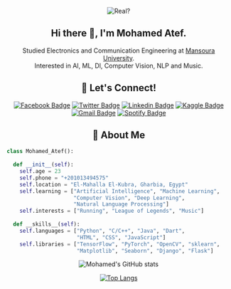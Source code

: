 <div align="center">

![Real?](https://user-images.githubusercontent.com/73308647/230811645-39d10ae7-0762-4f00-a249-f9bbbbc56476.gif)
  
## Hi there 👋, I'm Mohamed Atef.

Studied Electronics and Communication Engineering at <a href="Mansoura University">Mansoura University</a>.  
Interested in AI, ML, Dl, Computer Vision, NLP and Music.
  
<!--
[![linkedin](https://linkedin-github-readme.onrender.com/api/render/Mohamed%20Atef/Software%20Engineer/Student/Bachelors%20degree/dark/https%3A%2F%2Favatars.githubusercontent.com%2Fu%2F73308647%3Fv%3D4)](https://www.linkedin.com/in/mohamed-atef-651099193/)
-->
  

## 🔗 Let's Connect!
  
[![Facebook Badge](https://img.shields.io/badge/-Facebook-4267B2?style=flat-square&logo=facebook&logoColor=white
)](https://www.facebook.com/www.xzorro/)
[![Twitter Badge](https://img.shields.io/badge/-Twitter-blue?style=flat-square&logo=twitter&logoColor=white
)](https://twitter.com/TeFa564)
[![Linkedin Badge](https://img.shields.io/badge/-LinkedIn-0072b1?style=flat-square&logo=linkedin&logoColor=white
)](https://www.linkedin.com/in/mohamed-atef-651099193/)
[![Kaggle Badge](https://img.shields.io/badge/-Kaggle-0096c7?style=flat-square&logo=kaggle&logoColor=white
)](https://www.kaggle.com/mohamedatef321)
[![Gmail Badge](https://img.shields.io/badge/-Gmail-d14836?style=flat-square&logo=gmail&logoColor=white
)](mailto:www.xzorrodx@gmail.com)
[![Spotify Badge](https://img.shields.io/badge/-Spotify-1DB954?style=flat-square&logo=spotify&logoColor=white
)](https://open.spotify.com/user/3177622477l4ydwikdlrnpplrm3e)

<!--
  
**MohamedAtef321/MohamedAtef321** is a ✨ _special_ ✨ repository because its `README.md` (this file) appears on your GitHub profile.

Here are some ideas to get you started:

- 🔭 I’m currently working on ...
- 🌱 I’m currently learning ...
- 👯 I’m looking to collaborate on ...
- 🤔 I’m looking for help with ...
- 💬 Ask me about ...
- 📫 How to reach me: ...
- 😄 Pronouns: ...
- ⚡ Fun fact: ...

-->

## 📘 About Me

</div>

```python
class Mohamed_Atef():
    
  def __init__(self):
    self.age = 23
    self.phone = "+201013494575"
    self.location = "El-Mahalla El-Kubra, Gharbia, Egypt"
    self.learning = ["Artificial Intelligence", "Machine Learning",
                     "Computer Vision", "Deep Learning",
                     "Natural Language Processing"]
    self.interests = ["Running", "League of Legends", "Music"]
    
  def __skills__(self):
    self.languages = ["Python", "C/C++", "Java", "Dart",
                      "HTML", "CSS", "JavaScript"]
    self.libraries = ["TensorFlow", "PyTorch", "OpenCV", "sklearn",
                      "Matplotlib", "Seaborn", "Django", "Flask"]
```

<div align="center">

![Mohamed's GitHub stats](https://github-readme-stats.vercel.app/api?username=MohamedAtef321&show_icons=true&theme=tokyonight)
  
[![Top Langs](https://github-readme-stats.vercel.app/api/top-langs/?username=MohamedAtef321&layout=compact&theme=dark)](https://github.com/MohamedAtef321/github-readme-stats)

<!--

Love listening to music? listen along with me:
  
[![Spotify](https://spotify-github-readme.vercel.app/api/spotify?song=4V3obpHeMAdNMvixRmXKRk)](https://open.spotify.com/user/3177622477l4ydwikdlrnpplrm3e)

[![spotify-github-profile](https://spotify-github-profile.vercel.app/api/view?uid=3177622477l4ydwikdlrnpplrm3e&cover_image=true&theme=default&show_offline=false&background_color=121212&interchange=false)](https://spotify-github-profile.vercel.app/api/view?uid=3177622477l4ydwikdlrnpplrm3e&redirect=true)

-->

</div>


